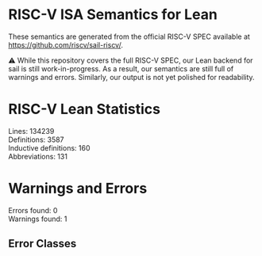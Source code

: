 # RISC-V ISA Semantics for Lean

These semantics are generated from the official RISC-V SPEC available at
https://github.com/riscv/sail-riscv/.

⚠️ While this repository covers the full RISC-V SPEC, our Lean backend for sail
is still work-in-progress. As a result, our semantics are still full of warnings
and errors. Similarly, our output is not yet polished for readability.
# RISC-V Lean Statistics

Lines: 134239  
Definitions: 3587  
Inductive definitions: 160  
Abbreviations: 131  

# Warnings and Errors

Errors found: 0  
Warnings found: 1  

## Error Classes

